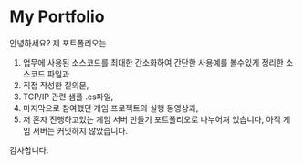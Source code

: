 # My Portfolio

안녕하세요? 
제 포트폴리오는 
1. 업무에 사용된 소스코드를 최대한 간소화하여 간단한 사용예를 볼수있게 정리한 소스코드 파일과
2. 직접 작성한 질의문,
3. TCP/IP 관련 샘플 .cs파일,
4. 마지막으로 참여했던 게임 프로젝트의 실행 동영상과,
5. 저 혼자 진행하고있는 게임 서버 만들기 포트폴리오로 나누어져 있습니다, 아직 게임 서버는 커밋하지 않았습니다.

감사합니다.
